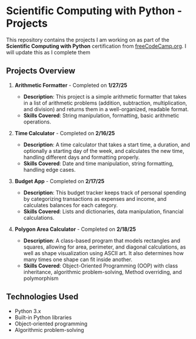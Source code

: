 # Scientific Computing with Python - Projects

This repository contains the projects I am working on as part of the **Scientific Computing with Python** certification from [freeCodeCamp.org](https://www.freecodecamp.org/). I will update this as I complete them

## Projects Overview

1. **Arithmetic Formatter** - Completed on **1/27/25**
   - **Description**: This project is a simple arithmetic formatter that takes in a list of arithmetic problems (addition, subtraction, multiplication, and division) and returns them in a well-organized, readable format.
   - **Skills Covered**: String manipulation, formatting, basic arithmetic operations.

2. **Time Calculator** - Completed on **2/16/25**
   - **Description**: A time calculator that takes a start time, a duration, and optionally a starting day of the week, and calculates the new time, handling different days and formatting properly.
   - **Skills Covered**: Date and time manipulation, string formatting, handling edge cases.

3. **Budget App** - Completed on **2/17/25**
   - **Description**: This budget tracker keeps track of personal spending by categorizing transactions as expenses and income, and calculates balances for each category.
   - **Skills Covered**: Lists and dictionaries, data manipulation, financial calculations.

4. **Polygon Area Calculator** - Completed on **2/18/25**  
   - **Description**: A class-based program that models rectangles and squares, allowing for area, perimeter, and diagonal calculations, as well as shape visualization using ASCII art. It also determines how many times one shape can fit inside another.  
   - **Skills Covered**: Object-Oriented Programming (OOP) with class inheritance, algorithmic problem-solving, Method overriding, and polymorphism


## Technologies Used
- Python 3.x
- Built-in Python libraries
- Object-oriented programming
- Algorithmic problem-solving
